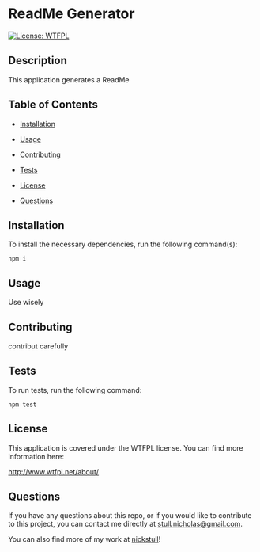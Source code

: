 
# ReadMe Generator

[![License: WTFPL](https://img.shields.io/badge/License-WTFPL-brightgreen.svg)](http://www.wtfpl.net/about/)

## Description

This application generates a ReadMe

## Table of Contents

* [Installation](#installation)

* [Usage](#usage)

* [Contributing](#contributing)

* [Tests](#tests)

* [License](#license)

* [Questions](#questions)

## Installation

To install the necessary dependencies, run the following command(s):

```
npm i
```

## Usage

Use wisely

## Contributing

contribut carefully

## Tests

To run tests, run the following command:

```
npm test
```

## License
This application is covered under the WTFPL license. You can find more information here:

http://www.wtfpl.net/about/

## Questions

If you have any questions about this repo, or if you would like to contribute to this project, you can contact me directly at stull.nicholas@gmail.com.

You can also find more of my work at [nickstull](https://github.com/nickstull/)!

